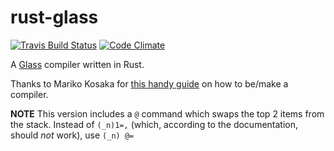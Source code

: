 # rust-glass

[![Travis Build Status][travis-badge]][travis-page]
[![Code Climate][codeclimate-badge]][codeclimate-page]

A [Glass][glass-homepage] compiler written in Rust.

Thanks to Mariko Kosaka for [this handy guide][compiler-guide] on how to be/make a compiler.

**NOTE** This version includes a `@` command which swaps the top 2 items from the stack.
Instead of `(_n)1=,` (which, according to the documentation, should *not* work), use `(_n) @=`

[glass-homepage]: https://esolangs.org/wiki/Glass
[compiler-guide]: https://medium.com/@kosamari/how-to-be-a-compiler-make-a-compiler-with-javascript-4a8a13d473b4

[travis-badge]: https://travis-ci.org/Cxarli/rust-glass.svg?branch=master
[travis-page]: https://travis-ci.org/Cxarli/rust-glass

[codeclimate-badge]: https://codeclimate.com/github/Cxarli/rust-glass/badges/gpa.svg
[codeclimate-page]: https://codeclimate.com/github/Cxarli/rust-glass
